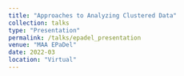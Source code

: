 ```yaml
---
title: "Approaches to Analyzing Clustered Data"
collection: talks
type: "Presentation"
permalink: /talks/epadel_presentation
venue: "MAA EPaDel"
date: 2022-03
location: "Virtual"
---
```

